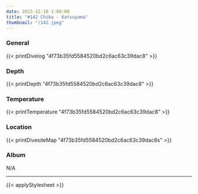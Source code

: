 ```yaml
---
date: 2022-12-10 1:00:00
title: "#142 Chiba - Katsuyama"
thumbnail: "/142.jpeg"
---
```


### General

{{< printDivelog "4f73b35fd5584520bd2c6ac63c39dac8" >}}

### Depth

{{< printDepth "4f73b35fd5584520bd2c6ac63c39dac8" >}}

### Temperature

{{< printTemperature "4f73b35fd5584520bd2c6ac63c39dac8" >}}

### Location

{{< printDivesiteMap "4f73b35fd5584520bd2c6ac63c39dac8s" >}}

### Album

N/A

---

{{< applyStylesheet >}}
